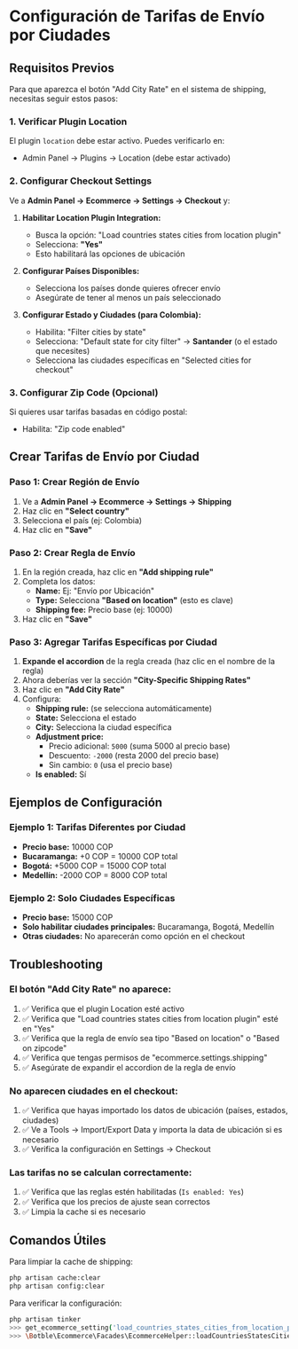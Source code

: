 # Configuración de Tarifas de Envío por Ciudades

## Requisitos Previos

Para que aparezca el botón "Add City Rate" en el sistema de shipping, necesitas seguir estos pasos:

### 1. Verificar Plugin Location
El plugin `location` debe estar activo. Puedes verificarlo en:
- Admin Panel → Plugins → Location (debe estar activado)

### 2. Configurar Checkout Settings
Ve a **Admin Panel → Ecommerce → Settings → Checkout** y:

1. **Habilitar Location Plugin Integration:**
   - Busca la opción: "Load countries states cities from location plugin"
   - Selecciona: **"Yes"**
   - Esto habilitará las opciones de ubicación

2. **Configurar Países Disponibles:**
   - Selecciona los países donde quieres ofrecer envío
   - Asegúrate de tener al menos un país seleccionado

3. **Configurar Estado y Ciudades (para Colombia):**
   - Habilita: "Filter cities by state"
   - Selecciona: "Default state for city filter" → **Santander** (o el estado que necesites)
   - Selecciona las ciudades específicas en "Selected cities for checkout"

### 3. Configurar Zip Code (Opcional)
Si quieres usar tarifas basadas en código postal:
- Habilita: "Zip code enabled"

## Crear Tarifas de Envío por Ciudad

### Paso 1: Crear Región de Envío
1. Ve a **Admin Panel → Ecommerce → Settings → Shipping**
2. Haz clic en **"Select country"**
3. Selecciona el país (ej: Colombia)
4. Haz clic en **"Save"**

### Paso 2: Crear Regla de Envío
1. En la región creada, haz clic en **"Add shipping rule"**
2. Completa los datos:
   - **Name:** Ej: "Envío por Ubicación"
   - **Type:** Selecciona **"Based on location"** (esto es clave)
   - **Shipping fee:** Precio base (ej: 10000)
3. Haz clic en **"Save"**

### Paso 3: Agregar Tarifas Específicas por Ciudad
1. **Expande el accordion** de la regla creada (haz clic en el nombre de la regla)
2. Ahora deberías ver la sección **"City-Specific Shipping Rates"**
3. Haz clic en **"Add City Rate"**
4. Configura:
   - **Shipping rule:** (se selecciona automáticamente)
   - **State:** Selecciona el estado
   - **City:** Selecciona la ciudad específica
   - **Adjustment price:** 
     - Precio adicional: `5000` (suma 5000 al precio base)
     - Descuento: `-2000` (resta 2000 del precio base)
     - Sin cambio: `0` (usa el precio base)
   - **Is enabled:** Sí

## Ejemplos de Configuración

### Ejemplo 1: Tarifas Diferentes por Ciudad
- **Precio base:** 10000 COP
- **Bucaramanga:** +0 COP = 10000 COP total
- **Bogotá:** +5000 COP = 15000 COP total  
- **Medellín:** -2000 COP = 8000 COP total

### Ejemplo 2: Solo Ciudades Específicas
- **Precio base:** 15000 COP
- **Solo habilitar ciudades principales:** Bucaramanga, Bogotá, Medellín
- **Otras ciudades:** No aparecerán como opción en el checkout

## Troubleshooting

### El botón "Add City Rate" no aparece:
1. ✅ Verifica que el plugin Location esté activo
2. ✅ Verifica que "Load countries states cities from location plugin" esté en "Yes"
3. ✅ Verifica que la regla de envío sea tipo "Based on location" o "Based on zipcode"
4. ✅ Verifica que tengas permisos de "ecommerce.settings.shipping"
5. ✅ Asegúrate de expandir el accordion de la regla de envío

### No aparecen ciudades en el checkout:
1. ✅ Verifica que hayas importado los datos de ubicación (países, estados, ciudades)
2. ✅ Ve a Tools → Import/Export Data y importa la data de ubicación si es necesario
3. ✅ Verifica la configuración en Settings → Checkout

### Las tarifas no se calculan correctamente:
1. ✅ Verifica que las reglas estén habilitadas (`Is enabled: Yes`)
2. ✅ Verifica que los precios de ajuste sean correctos
3. ✅ Limpia la cache si es necesario

## Comandos Útiles

Para limpiar la cache de shipping:
```bash
php artisan cache:clear
php artisan config:clear
```

Para verificar la configuración:
```bash
php artisan tinker
>>> get_ecommerce_setting('load_countries_states_cities_from_location_plugin')
>>> \Botble\Ecommerce\Facades\EcommerceHelper::loadCountriesStatesCitiesFromPluginLocation()
```